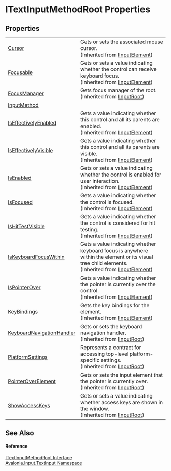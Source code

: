 # ITextInputMethodRoot Properties




## Properties
<table>
<tr>
<td><a href="P_Avalonia_Input_IInputElement_Cursor">Cursor</a></td>
<td>Gets or sets the associated mouse cursor.<br />(Inherited from <a href="T_Avalonia_Input_IInputElement">IInputElement</a>)</td>
</tr>
<tr>
<td><a href="P_Avalonia_Input_IInputElement_Focusable">Focusable</a></td>
<td>Gets or sets a value indicating whether the control can receive keyboard focus.<br />(Inherited from <a href="T_Avalonia_Input_IInputElement">IInputElement</a>)</td>
</tr>
<tr>
<td><a href="P_Avalonia_Input_IInputRoot_FocusManager">FocusManager</a></td>
<td>Gets focus manager of the root.<br />(Inherited from <a href="T_Avalonia_Input_IInputRoot">IInputRoot</a>)</td>
</tr>
<tr>
<td><a href="P_Avalonia_Input_TextInput_ITextInputMethodRoot_InputMethod">InputMethod</a></td>
<td> </td>
</tr>
<tr>
<td><a href="P_Avalonia_Input_IInputElement_IsEffectivelyEnabled">IsEffectivelyEnabled</a></td>
<td>Gets a value indicating whether this control and all its parents are enabled.<br />(Inherited from <a href="T_Avalonia_Input_IInputElement">IInputElement</a>)</td>
</tr>
<tr>
<td><a href="P_Avalonia_Input_IInputElement_IsEffectivelyVisible">IsEffectivelyVisible</a></td>
<td>Gets a value indicating whether this control and all its parents are visible.<br />(Inherited from <a href="T_Avalonia_Input_IInputElement">IInputElement</a>)</td>
</tr>
<tr>
<td><a href="P_Avalonia_Input_IInputElement_IsEnabled">IsEnabled</a></td>
<td>Gets or sets a value indicating whether the control is enabled for user interaction.<br />(Inherited from <a href="T_Avalonia_Input_IInputElement">IInputElement</a>)</td>
</tr>
<tr>
<td><a href="P_Avalonia_Input_IInputElement_IsFocused">IsFocused</a></td>
<td>Gets a value indicating whether the control is focused.<br />(Inherited from <a href="T_Avalonia_Input_IInputElement">IInputElement</a>)</td>
</tr>
<tr>
<td><a href="P_Avalonia_Input_IInputElement_IsHitTestVisible">IsHitTestVisible</a></td>
<td>Gets a value indicating whether the control is considered for hit testing.<br />(Inherited from <a href="T_Avalonia_Input_IInputElement">IInputElement</a>)</td>
</tr>
<tr>
<td><a href="P_Avalonia_Input_IInputElement_IsKeyboardFocusWithin">IsKeyboardFocusWithin</a></td>
<td>Gets a value indicating whether keyboard focus is anywhere within the element or its visual tree child elements.<br />(Inherited from <a href="T_Avalonia_Input_IInputElement">IInputElement</a>)</td>
</tr>
<tr>
<td><a href="P_Avalonia_Input_IInputElement_IsPointerOver">IsPointerOver</a></td>
<td>Gets a value indicating whether the pointer is currently over the control.<br />(Inherited from <a href="T_Avalonia_Input_IInputElement">IInputElement</a>)</td>
</tr>
<tr>
<td><a href="P_Avalonia_Input_IInputElement_KeyBindings">KeyBindings</a></td>
<td>Gets the key bindings for the element.<br />(Inherited from <a href="T_Avalonia_Input_IInputElement">IInputElement</a>)</td>
</tr>
<tr>
<td><a href="P_Avalonia_Input_IInputRoot_KeyboardNavigationHandler">KeyboardNavigationHandler</a></td>
<td>Gets or sets the keyboard navigation handler.<br />(Inherited from <a href="T_Avalonia_Input_IInputRoot">IInputRoot</a>)</td>
</tr>
<tr>
<td><a href="P_Avalonia_Input_IInputRoot_PlatformSettings">PlatformSettings</a></td>
<td>Represents a contract for accessing top-level platform-specific settings.<br />(Inherited from <a href="T_Avalonia_Input_IInputRoot">IInputRoot</a>)</td>
</tr>
<tr>
<td><a href="P_Avalonia_Input_IInputRoot_PointerOverElement">PointerOverElement</a></td>
<td>Gets or sets the input element that the pointer is currently over.<br />(Inherited from <a href="T_Avalonia_Input_IInputRoot">IInputRoot</a>)</td>
</tr>
<tr>
<td><a href="P_Avalonia_Input_IInputRoot_ShowAccessKeys">ShowAccessKeys</a></td>
<td>Gets or sets a value indicating whether access keys are shown in the window.<br />(Inherited from <a href="T_Avalonia_Input_IInputRoot">IInputRoot</a>)</td>
</tr>
</table>

## See Also


#### Reference
<a href="T_Avalonia_Input_TextInput_ITextInputMethodRoot">ITextInputMethodRoot Interface</a>  
<a href="N_Avalonia_Input_TextInput">Avalonia.Input.TextInput Namespace</a>  

